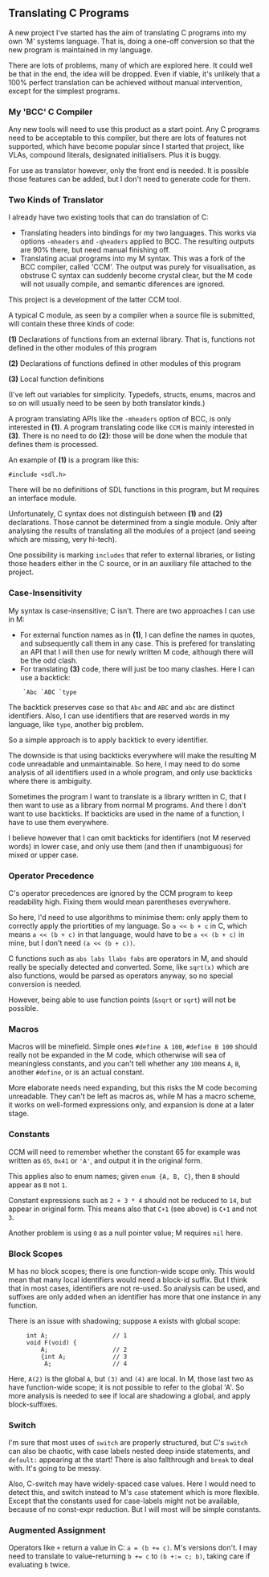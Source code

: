 ## Translating C Programs

A new project I've started has the aim of translating C programs into my own 'M' systems language. That is, doing a one-off conversion so that the new program is maintained in my language.

There are lots of problems, many of which are explored here. It could well be that in the end, the idea will be dropped. Even if viable, it's unlikely that a 100% perfect translation can be achieved without manual intervention, except for the simplest programs.

### My 'BCC' C Compiler

Any new tools will need to use this product as a start point. Any C programs need to be acceptable to this compiler, but there are lots of features not supported, which have become popular since I started that project, like VLAs, compound literals, designated initialisers. Plus it is buggy.

For use as translator however, only the front end is needed. It is possible those features can be added, but I don't need to generate code for them.

### Two Kinds of Translator

I already have two existing tools that can do translation of C:

* Translating headers into bindings for my two languages. This works via options `-mheaders` and `-qheaders` applied to BCC. The resulting outputs are 90% there, but need manual finishing off.
* Translating acual programs into my M syntax. This was a fork of the BCC compiler, called 'CCM'. The output was purely for visualisation, as obstruse C syntax can suddenly become crystal clear, but the M code will not usually compile, and semantic diferences are ignored.

This project is a development of the latter CCM tool.

A typical C module, as seen by a compiler when a source file is submitted, will contain these three kinds of code:

**(1)** Declarations of functions from an external library. That is, functions not defined in the other modules of this program

**(2)** Declarations of functions defined in other modules of this program

**(3)** Local function definitions

(I've left out variables for simplicity. Typedefs, structs, enums, macros and so on will usually need to be seen by both translator kinds.)

A program translating APIs like the `-mheaders` option of BCC, is only interested in **(1)**. A program translating code like `CCM` is mainly interested in **(3)**. There is no need to do **(2)**: those will be done when the module that defines them is processed.

An example of **(1)** is a program like this:

    #include <sdl.h>

There will be no definitions of SDL functions in this program, but M requires an interface module.

Unfortunately, C syntax does not distinguish between **(1)** and **(2)** declarations. Those cannot be determined from a single module. Only after analysing the results of translating all the modules of a project (and seeing which are missing, very hi-tech).

One possibility is marking `includes` that refer to external libraries, or listing those headers either in the C source, or in an auxiliary file attached to the project.

### Case-Insensitivity

My syntax is case-insensitive; C isn't. There are two approaches I can use in M:

* For external function names as in **(1)**, I can define the names in quotes, and subsequently call them in any case. This is prefered for translating an API that I will then use for newly written M code, although there will be the odd clash.
* For translating **(3)** code, there will just be too many clashes. Here I can use a backtick:
````
    `Abc `ABC `type
````
The backtick preserves case so that `Abc` and `ABC` and `abc` are distinct identifiers. Also, I can use identifiers that are reserved words in my language, like `type`, another big problem.

So a simple approach is to apply backtick to every identifier.

The downside is that using backticks everywhere will make the resulting M code unreadable and unmaintainable. So here, I may need to do some analysis of all identifiers used in a whole program, and only use backticks where there is ambiguity.

Sometimes the program I want to translate is a library written in C, that I then want to use as a library from normal M programs. And there I don't want to use backticks. If backticks are used in the name of a function, I have to use them everywhere.

I believe however that I can omit backticks for identifiers (not M reserved words) in lower case, and only use them (and then if unambiguous) for mixed or upper case.

### Operator Precedence

C's operator precedences are ignored by the CCM program to keep readability high. Fixing them would mean parentheses everywhere.

So here, I'd need to use algorithms to minimise them: only apply them to correctly apply the priortities of my language. So `a << b + c` in C, which means `a << (b + c)` in that language, would have to be `a << (b + c)` in mine, but I don't need `(a << (b + c))`.

C functions such as `abs labs llabs fabs` are operators in M, and should really be specially detected and converted. Some, like `sqrt(x)` which are also functions, would be parsed as operators anyway, so no special conversion is needed.

However, being able to use function points (`&sqrt` or `sqrt`) will not be possible.

### Macros

Macros will be minefield. Simple ones `#define A 100`, `#define B 100` should really not be expanded in the M code, which otherwise will sea of meaningless constants, and you can't tell whether any `100` means `A`, `B`, another `#define`, or is an actual constant.

More elaborate needs need expanding, but this risks the M code becoming unreadable. They can't be left as macros as, while M has a macro scheme, it works on well-formed expressions only, and expansion is done at a later stage.

### Constants

CCM will need to remember whether the constant 65 for example was written as `65`, `0x41` or `'A'`, and output it in the original form.

This applies also to enum names; given `enum {A, B, C}`, then `B` should appear as `B` not `1`.

Constant expressions such as `2 + 3 * 4` should not be reduced to `14`, but appear in original form. This means also that `C+1` (see above) is `C+1` and not `3`.

Another problem is using `0` as a null pointer value; M requires `nil` here.

### Block Scopes

M has no block scopes; there is one function-wide scope only. This would mean that many local identifiers would need a block-id suffix. But I think that in most cases, identifiers are not re-used. So analysis can be used, and suffixes are only added when an identifier has more that one instance in any function.

There is an issue with shadowing; suppose `A` exists with global scope:
````
     int A;                  // 1
     void F(void) {
         A;                  // 2
         {int A;             // 3
          A;                 // 4
````
Here, `A(2)` is the global `A`, but `(3)` and `(4)` are local. In M, those last two `A`s have function-wide scope; it is not possible to refer to the global 'A'. So more analysis is needed to see if local are shadowing a global, and apply block-suffixes.

### Switch

I'm sure that most uses of `switch` are properly structured, but C's `switch` can also be chaotic, with case labels nested deep inside statements, and `default:` appearing at the start! There is also fallthrough and `break` to deal with. It's going to be messy.

Also, C-switch may have widely-spaced case values. Here I would need to detect this, and switch instead to M's `case` statement which is more flexible. Except that the constants used for case-labels might not be available, because of no const-expr reduction. But I will most will be simple constants.

### Augmented Assignment

Operators like `+` return a value in C: `a = (b += c)`. M's versions don't. I may need to translate to value-returning `b += c` to `(b +:= c; b)`, taking care if evaluating `b` twice.
